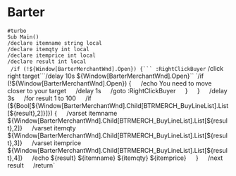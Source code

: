 # Barter

`#turbo`  
`Sub Main()`  
`/declare itemname string local`  
`/declare itemqty int local`  
`/declare itemprice int local`  
`/declare result int local`  
````` /if (!${Window[BarterMerchantWnd].Open}) {``` :RightClickBuyer````` /click right target```/delay 10s ${Window[BarterMerchantWnd].Open}``  
`/if (!${Window[BarterMerchantWnd].Open}) {`  
`/echo You need to move closer to your target`  
`/delay 1s`  
`/goto :RightClickBuyer`  
`}`  
`}`  
`/delay 3s`  
`/for result 1 to 100`  
`/if (${Bool[${Window[BarterMerchantWnd].Child[BTRMERCH_BuyLineList].List[${result},2]}]}) {`  
`/varset itemname ${Window[BarterMerchantWnd].Child[BTRMERCH_BuyLineList].List[${result},2]}`  
`/varset itemqty ${Window[BarterMerchantWnd].Child[BTRMERCH_BuyLineList].List[${result},3]}`  
`/varset itemprice ${Window[BarterMerchantWnd].Child[BTRMERCH_BuyLineList].List[${result},4]}`  
`/echo ${result} ${itemname} ${itemqty} ${itemprice}`  
`}`  
`/next result`  
`/return`

